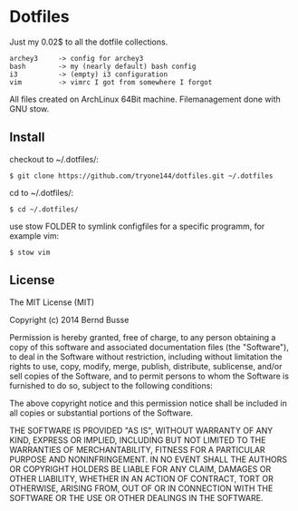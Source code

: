 Dotfiles
========

Just my 0.02$ to all the dotfile collections.

    archey3     -> config for archey3
    bash        -> my (nearly default) bash config
    i3          -> (empty) i3 configuration
    vim         -> vimrc I got from somewhere I forgot

All files created on ArchLinux 64Bit machine.
Filemanagement done with GNU stow.

Install
-------

checkout to ~/.dotfiles/:
    
    $ git clone https://github.com/tryone144/dotfiles.git ~/.dotfiles

cd to ~/.dotfiles/:
    
    $ cd ~/.dotfiles/

use stow FOLDER to symlink configfiles for a specific programm, for example vim:
    
    $ stow vim

License
-------

The MIT License (MIT)

Copyright (c) 2014 Bernd Busse

Permission is hereby granted, free of charge, to any person obtaining a copy
of this software and associated documentation files (the "Software"), to deal
in the Software without restriction, including without limitation the rights
to use, copy, modify, merge, publish, distribute, sublicense, and/or sell
copies of the Software, and to permit persons to whom the Software is
furnished to do so, subject to the following conditions:

The above copyright notice and this permission notice shall be included in
all copies or substantial portions of the Software.

THE SOFTWARE IS PROVIDED "AS IS", WITHOUT WARRANTY OF ANY KIND, EXPRESS OR
IMPLIED, INCLUDING BUT NOT LIMITED TO THE WARRANTIES OF MERCHANTABILITY,
FITNESS FOR A PARTICULAR PURPOSE AND NONINFRINGEMENT. IN NO EVENT SHALL THE
AUTHORS OR COPYRIGHT HOLDERS BE LIABLE FOR ANY CLAIM, DAMAGES OR OTHER
LIABILITY, WHETHER IN AN ACTION OF CONTRACT, TORT OR OTHERWISE, ARISING FROM,
OUT OF OR IN CONNECTION WITH THE SOFTWARE OR THE USE OR OTHER DEALINGS IN
THE SOFTWARE.

